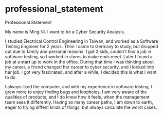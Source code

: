 # professional_statement
Professional Statement


My name is Ming Ni. I want to be a Cyber Security Analysis.

I studied Electrical Control Engineering in Taiwan, and worked as a Software Testing Engineer for 2 years. Then I came to Germany to study, but dropped out due to family and personal reasons. I got 2 kids, couldn't find a job in software testing, so I worked in stores to make ends meet. Later I found a job at a start up to work in the office. During that time I was thinking about my career, a friend changed her career to cyber security, and I looked into her job. I got very fascinated, and after a while, I decided this is what I want to do.

I always liked the computer, and with my experience in software testing, I grew more to enjoy finding bugs and loopholes. I am very aware of the qualities of products, and I do know how it feels, when the management team sees it differently. Having so many career paths, I am down to earth, eager to trying diffent kinds of things, but always calculate the worst cases. 
